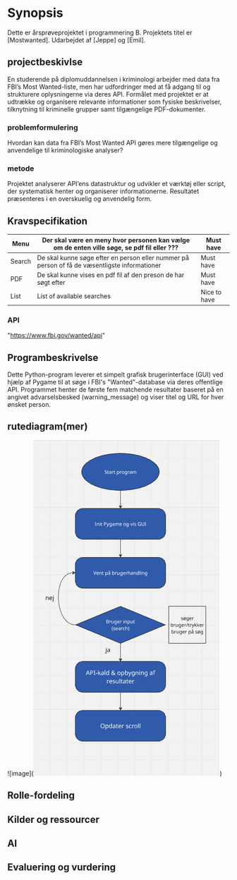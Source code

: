 # Synopsis
Dette er årsprøveprojektet i programmering B. Projektets titel er [Mostwanted]. Udarbejdet af [Jeppe] og [Emil].
## projectbeskivlse
En studerende på diplomuddannelsen i kriminologi arbejder med data fra FBI’s Most Wanted-liste, men har udfordringer med at få adgang til og strukturere oplysningerne via deres API. Formålet med projektet er at udtrække og organisere relevante informationer som fysiske beskrivelser, tilknytning til kriminelle grupper samt tilgængelige PDF-dokumenter.

### problemformulering
Hvordan kan data fra FBI’s Most Wanted API gøres mere tilgængelige og anvendelige til kriminologiske analyser?

### metode
Projektet analyserer API’ens datastruktur og udvikler et værktøj eller script, der systematisk henter og organiserer informationerne. Resultatet præsenteres i en overskuelig og anvendelig form.

## Kravspecifikation
| Menu   | Der skal være en meny hvor personen kan vælge om de enten ville søge, se pdf fil eller ???    | Must have   |
|--------|-----------------------------------------------------------------------------------------------|-------------|
| Search | De skal kunne søge efter en person eller nummer på person of få de væsentligste informationer | Must have   |
| PDF    | De skal kunne vises en pdf fil af den preson de har søgt efter                                | Must have   |
| List   | List of available searches                                                                    | Nice to have|

### API
"https://www.fbi.gov/wanted/api"

## Programbeskrivelse
Dette Python-program leverer et simpelt grafisk brugerinterface (GUI) ved hjælp af Pygame til at søge i FBI's "Wanted"-database via deres offentlige API. Programmet henter de første fem matchende resultater baseret på en angivet advarselsbesked (warning_message) og viser titel og URL for hver ønsket person.


## rutediagram(mer)
![image](![alt text](image.png))
## Rolle-fordeling

## Kilder og ressourcer

## AI

## Evaluering og vurdering